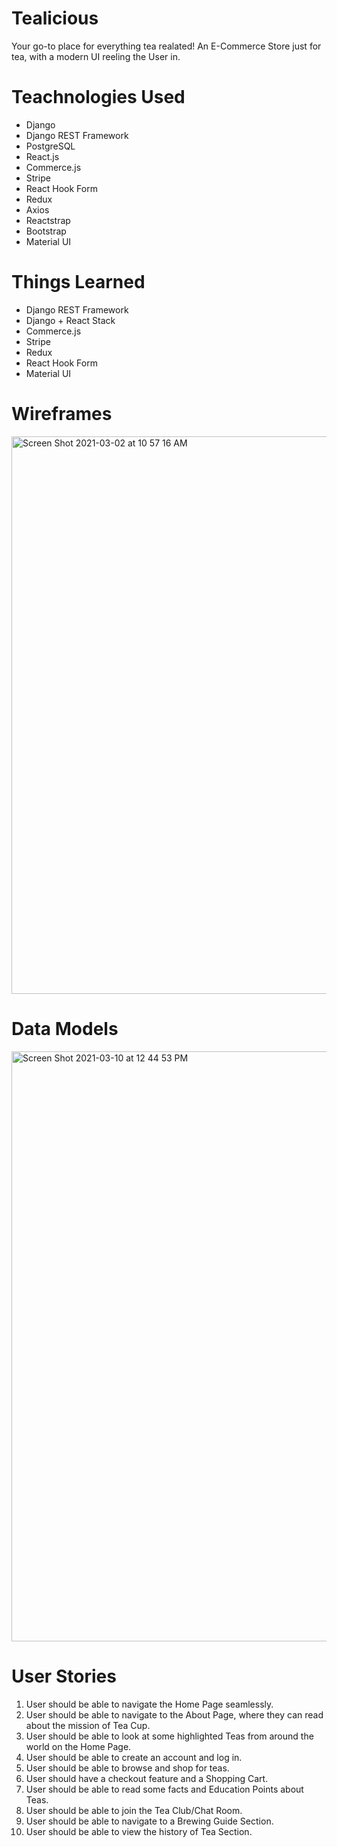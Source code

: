 # Tealicious
Your go-to place for everything tea realated! An E-Commerce Store just for tea, with a modern UI reeling the User in.

# Teachnologies Used
- Django
- Django REST Framework
- PostgreSQL
- React.js
- Commerce.js
- Stripe
- React Hook Form
- Redux
- Axios
- Reactstrap
- Bootstrap
- Material UI

# Things Learned
- Django REST Framework
- Django + React Stack
- Commerce.js
- Stripe
- Redux
- React Hook Form
- Material UI

# Wireframes
<img width="892" alt="Screen Shot 2021-03-02 at 10 57 16 AM" src="https://user-images.githubusercontent.com/73917422/109675768-15e21f80-7b46-11eb-8d68-c47f6e137fb0.png">

# Data Models
<img width="944" alt="Screen Shot 2021-03-10 at 12 44 53 PM" src="https://user-images.githubusercontent.com/73917422/110673258-8d472d00-819e-11eb-8890-80da90d291d8.png">


# User Stories
1. User should be able to navigate the Home Page seamlessly.
2. User should be able to navigate to the About Page, where they can read about the mission of Tea Cup.
3. User should be able to look at some highlighted Teas from around the world on the Home Page.
4. User should be able to create an account and log in.
5. User should be able to browse and shop for teas.
6. User should have a checkout feature and a Shopping Cart.
7. User should be able to read some facts and Education Points about Teas.
8. User should be able to join the Tea Club/Chat Room.
9. User should be able to navigate to a Brewing Guide Section.
10. User should be able to view the history of Tea Section.
